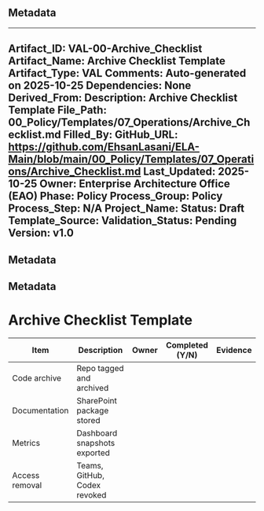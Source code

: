 ## Metadata
---
Artifact_ID: VAL-00-Archive_Checklist
Artifact_Name: Archive Checklist Template
Artifact_Type: VAL
Comments: Auto-generated on 2025-10-25
Dependencies: None
Derived_From: 
Description: Archive Checklist Template
File_Path: 00_Policy/Templates/07_Operations/Archive_Checklist.md
Filled_By: 
GitHub_URL: https://github.com/EhsanLasani/ELA-Main/blob/main/00_Policy/Templates/07_Operations/Archive_Checklist.md
Last_Updated: 2025-10-25
Owner: Enterprise Architecture Office (EAO)
Phase: Policy
Process_Group: Policy
Process_Step: N/A
Project_Name: 
Status: Draft
Template_Source: 
Validation_Status: Pending
Version: v1.0
---
## Metadata
## Metadata
# Archive Checklist Template

| Item | Description | Owner | Completed (Y/N) | Evidence |
|------|-------------|-------|-----------------|----------|
| Code archive | Repo tagged and archived | | | |
| Documentation | SharePoint package stored | | | |
| Metrics | Dashboard snapshots exported | | | |
| Access removal | Teams, GitHub, Codex revoked | | | |

